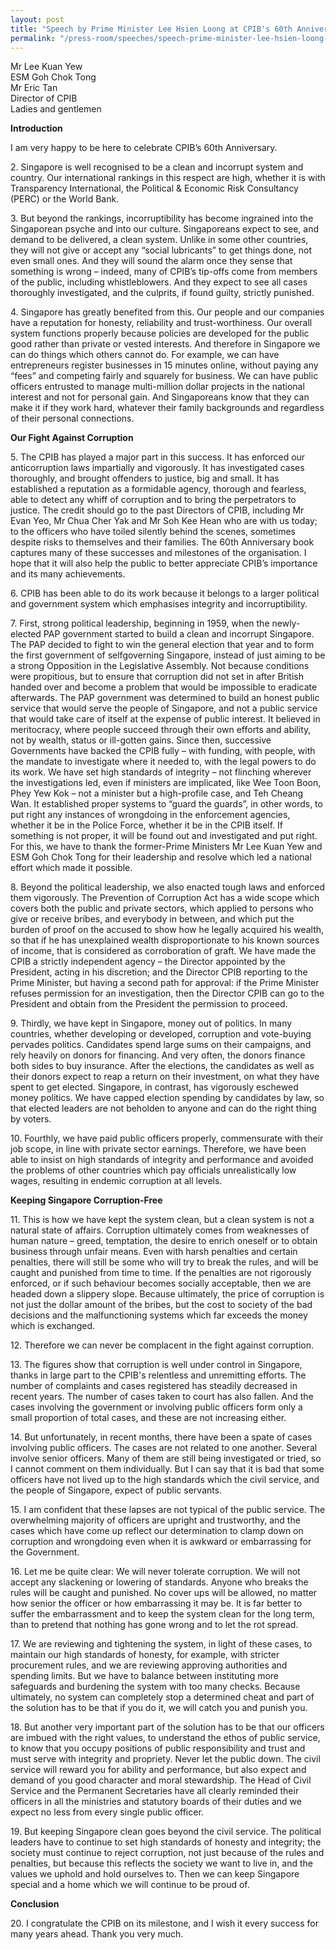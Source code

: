 ```yaml
---
layout: post
title: "Speech by Prime Minister Lee Hsien Loong at CPIB's 60th Anniversary Celebration"
permalink: "/press-room/speeches/speech-prime-minister-lee-hsien-loong-cpibs-60th-anniversary-celebration"
---
```

<p>Mr Lee Kuan Yew<br />ESM Goh Chok Tong<br />Mr Eric Tan<br />Director of CPIB<br />Ladies and gentlemen</p>

**Introduction**

I am very happy to be here to celebrate CPIB’s 60th Anniversary.

2\.        Singapore is well recognised to be a clean and incorrupt system and country. Our international rankings in this respect are high, whether it is with Transparency International, the Political & Economic Risk Consultancy (PERC) or the World Bank.

3\.        But beyond the rankings, incorruptibility has become ingrained into the Singaporean psyche and into our culture. Singaporeans expect to see, and demand to be delivered, a clean system. Unlike in some other countries, they will not give or accept any “social lubricants” to get things done, not even small ones. And they will sound the alarm once they sense that something is wrong – indeed, many of CPIB’s tip-offs come from members of the public, including whistleblowers. And they expect to see all cases thoroughly investigated, and the culprits, if found guilty, strictly punished.

4\.        Singapore has greatly benefited from this. Our people and our companies have a reputation for honesty, reliability and trust-worthiness. Our overall system functions properly because policies are developed for the public good rather than private or vested interests. And therefore in Singapore we can do things which others cannot do. For example, we can have entrepreneurs register businesses in 15 minutes online, without paying any “fees” and competing fairly and squarely for business. We can have public officers entrusted to manage multi-million dollar projects in the national interest and not for personal gain. And Singaporeans know that they can make it if they work hard, whatever their family backgrounds and regardless of their personal connections.

**Our Fight Against Corruption**

5\.        The CPIB has played a major part in this success. It has enforced our anticorruption laws impartially and vigorously. It has investigated cases thoroughly, and brought offenders to justice, big and small. It has established a reputation as a formidable agency, thorough and fearless, able to detect any whiff of corruption and to bring the perpetrators to justice. The credit should go to the past Directors of CPIB, including Mr Evan Yeo, Mr Chua Cher Yak and Mr Soh Kee Hean who are with us today; to the officers who have toiled silently behind the scenes, sometimes despite risks to themselves and their families. The 60th Anniversary book captures many of these successes and milestones of the organisation. I hope that it will also help the public to better appreciate CPIB’s importance and its many achievements.

6\.        CPIB has been able to do its work because it belongs to a larger political and government system which emphasises integrity and incorruptibility.

7\.        First, strong political leadership, beginning in 1959, when the newly-elected PAP government started to build a clean and incorrupt Singapore. The PAP decided to fight to win the general election that year and to form the first government of selfgoverning Singapore, instead of just aiming to be a strong Opposition in the Legislative Assembly. Not because conditions were propitious, but to ensure that corruption did not set in after British handed over and become a problem that would be impossible to eradicate afterwards. The PAP government was determined to build an honest public service that would serve the people of Singapore, and not a public service that would take care of itself at the expense of public interest. It believed in meritocracy, where people succeed through their own efforts and ability, not by wealth, status or ill-gotten gains. Since then, successive Governments have backed the CPIB fully – with funding, with people, with the mandate to investigate where it needed to, with the legal powers to do its work. We have set high standards of integrity – not flinching wherever the investigations led, even if ministers are implicated, like Wee Toon Boon, Phey Yew Kok – not a minister but a high-profile case, and Teh Cheang Wan. It established proper systems to “guard the guards”, in other words, to put right any instances of wrongdoing in the enforcement agencies, whether it be in the Police Force, whether it be in the CPIB itself. If something is not proper, it will be found out and investigated and put right. For this, we have to thank the former-Prime Ministers Mr Lee Kuan Yew and ESM Goh Chok Tong for their leadership and resolve which led a national effort which made it possible.

8\.        Beyond the political leadership, we also enacted tough laws and enforced them vigorously. The Prevention of Corruption Act has a wide scope which covers both the public and private sectors, which applied to persons who give or receive bribes, and everybody in between, and which put the burden of proof on the accused to show how he legally acquired his wealth, so that if he has unexplained wealth disproportionate to his known sources of income, that is considered as corroboration of graft. We have made the CPIB a strictly independent agency – the Director appointed by the President, acting in his discretion; and the Director CPIB reporting to the Prime Minister, but having a second path for approval: if the Prime Minister refuses permission for an investigation, then the Director CPIB can go to the President and obtain from the President the permission to proceed.

9\.        Thirdly, we have kept in Singapore, money out of politics. In many countries, whether developing or developed, corruption and vote-buying pervades politics. Candidates spend large sums on their campaigns, and rely heavily on donors for financing. And very often, the donors finance both sides to buy insurance. After the elections, the candidates as well as their donors expect to reap a return on their investment, on what they have spent to get elected. Singapore, in contrast, has vigorously eschewed money politics. We have capped election spending by candidates by law, so that elected leaders are not beholden to anyone and can do the right thing by voters.

10\.       Fourthly, we have paid public officers properly, commensurate with their job scope, in line with private sector earnings. Therefore, we have been able to insist on high standards of integrity and performance and avoided the problems of other countries which pay officials unrealistically low wages, resulting in endemic corruption at all levels.

**Keeping Singapore Corruption-Free**

11\.       This is how we have kept the system clean, but a clean system is not a natural state of affairs. Corruption ultimately comes from weaknesses of human nature – greed, temptation, the desire to enrich oneself or to obtain business through unfair means. Even with harsh penalties and certain penalties, there will still be some who will try to break the rules, and will be caught and punished from time to time. If the penalties are not rigorously enforced, or if such behaviour becomes socially acceptable, then we are headed down a slippery slope. Because ultimately, the price of corruption is not just the dollar amount of the bribes, but the cost to society of the bad decisions and the malfunctioning systems which far exceeds the money which is exchanged.

12\.        Therefore we can never be complacent in the fight against corruption.

13\.        The figures show that corruption is well under control in Singapore, thanks in large part to the CPIB's relentless and unremitting efforts. The number of complaints and cases registered has steadily decreased in recent years. The number of cases taken to court has also fallen. And the cases involving the government or involving public officers form only a small proportion of total cases, and these are not increasing either.

14\.        But unfortunately, in recent months, there have been a spate of cases involving public officers. The cases are not related to one another. Several involve senior officers. Many of them are still being investigated or tried, so I cannot comment on them individually. But I can say that it is bad that some officers have not lived up to the high standards which the civil service, and the people of Singapore, expect of public servants.

15\.        I am confident that these lapses are not typical of the public service. The overwhelming majority of officers are upright and trustworthy, and the cases which have come up reflect our determination to clamp down on corruption and wrongdoing even when it is awkward or embarrassing for the Government.

16\.        Let me be quite clear: We will never tolerate corruption. We will not accept any slackening or lowering of standards. Anyone who breaks the rules will be caught and punished. No cover ups will be allowed, no matter how senior the officer or how embarrassing it may be. It is far better to suffer the embarrassment and to keep the system clean for the long term, than to pretend that nothing has gone wrong and to let the rot spread.

17\.        We are reviewing and tightening the system, in light of these cases, to maintain our high standards of honesty, for example, with stricter procurement rules, and we are reviewing approving authorities and spending limits. But we have to balance between instituting more safeguards and burdening the system with too many checks. Because ultimately, no system can completely stop a determined cheat and part of the solution has to be that if you do it, we will catch you and punish you.

18\.        But another very important part of the solution has to be that our officers are imbued with the right values, to understand the ethos of public service, to know that you occupy positions of public responsibility and trust and must serve with integrity and propriety. Never let the public down. The civil service will reward you for ability and performance, but also expect and demand of you good character and moral stewardship. The Head of Civil Service and the Permanent Secretaries have all clearly reminded their officers in all the ministries and statutory boards of their duties and we expect no less from every single public officer.

19\.        But keeping Singapore clean goes beyond the civil service. The political leaders have to continue to set high standards of honesty and integrity; the society must continue to reject corruption, not just because of the rules and penalties, but because this reflects the society we want to live in, and the values we uphold and hold ourselves to. Then we can keep Singapore special and a home which we will continue to be proud of.

**Conclusion**

20\.        I congratulate the CPIB on its milestone, and I wish it every success for many years ahead. Thank you very much.
